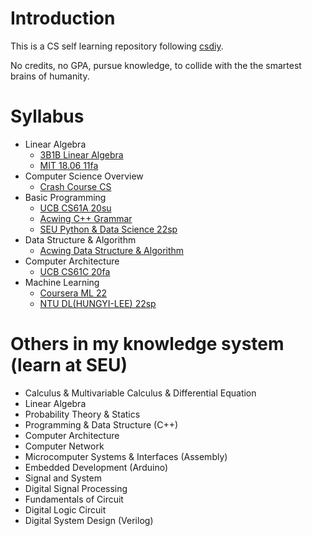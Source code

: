 # Introduction

This is a CS self learning repository following [csdiy](https://csdiy.wiki/).

No credits, no GPA, pursue knowledge, to collide with the the smartest brains of humanity.

# Syllabus

- Linear Algebra
  - [3B1B Linear Algebra](https://github.com/yuhengtu/CS-self-learning/tree/master/Linear-Algebra/3B1B-essence-LA)
  - [MIT 18.06 11fa](https://github.com/yuhengtu/CS-self-learning/tree/master/Linear-Algebra/MIT-1806-11fa)
- Computer Science Overview
  - [Crash Course CS](https://github.com/yuhengtu/CS-self-learning/tree/master/Computer-Science-Overview/Crash-Course-CS)
- Basic Programming
  - [UCB CS61A 20su](https://github.com/yuhengtu/CS-self-learning/tree/master/Basic-Programming/UCB-CS61A-20su)
  - [Acwing C++ Grammar](https://github.com/yuhengtu/CS-self-learning/tree/master/Basic-Programming/Acwing-C%2B%2BGrammar)
  - [SEU Python & Data Science 22sp](https://github.com/yuhengtu/CS-self-learning/tree/master/Basic-Programming/SEU-Python-and-Data-Science)
- Data Structure & Algorithm
  - [Acwing Data Structure & Algorithm](https://github.com/yuhengtu/CS-self-learning/tree/master/Data-Structure-and-Algorithm/Acwing-Acwing-Data-Structure-and-Algorithm)
- Computer Architecture
  - [UCB CS61C 20fa](https://github.com/yuhengtu/CS-self-learning/tree/master/Computer-Architecture/UCB-CS61C-20fa)
- Machine Learning
  - [Coursera ML 22](https://github.com/yuhengtu/CS-self-learning/tree/master/Machine-Learning/Coursera-ML-22)
  - [NTU DL(HUNGYI-LEE) 22sp](https://github.com/yuhengtu/CS-self-learning/tree/master/Machine-Learning/NTU-DL(HUNGYI-LEE)-22sp)

# Others in my knowledge system (learn at SEU)

- Calculus & Multivariable Calculus & Differential Equation
- Linear Algebra
- Probability Theory & Statics
- Programming & Data Structure (C++)
- Computer Architecture
- Computer Network
- Microcomputer Systems & Interfaces (Assembly)
- Embedded Development (Arduino)
- Signal and System
- Digital Signal Processing
- Fundamentals of Circuit
- Digital Logic Circuit
- Digital System Design (Verilog)
